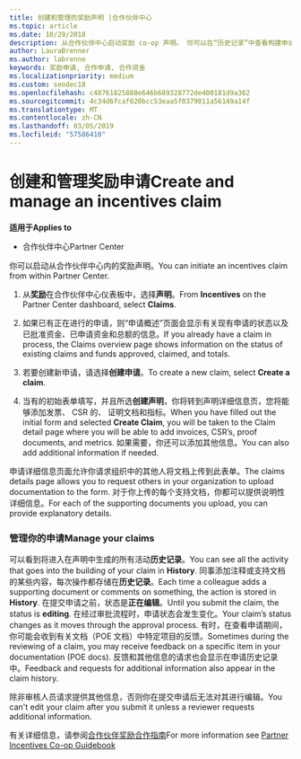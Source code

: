 ```yaml
---
title: 创建和管理的奖励声明 |合作伙伴中心
ms.topic: article
ms.date: 10/29/2018
description: 从合作伙伴中心启动奖励 co-op 声明。 你可以在“历史记录”中查看构建申请所涉及的所有活动。
author: LauraBrenner
ms.author: labrenne
keywords: 奖励申请, 合作申请, 合作资金
ms.localizationpriority: medium
ms.custom: seodec18
ms.openlocfilehash: c48761825888e646b689328772de400181d9a362
ms.sourcegitcommit: 4c34d6fcaf020bcc53eaa5f0379011a56149a14f
ms.translationtype: MT
ms.contentlocale: zh-CN
ms.lasthandoff: 03/05/2019
ms.locfileid: "57586410"
---
```

# <a name="create-and-manage-an-incentives-claim"></a><span data-ttu-id="f51d2-105">创建和管理奖励申请</span><span class="sxs-lookup"><span data-stu-id="f51d2-105">Create and manage an incentives claim</span></span>

<span data-ttu-id="f51d2-106">**适用于**</span><span class="sxs-lookup"><span data-stu-id="f51d2-106">**Applies to**</span></span>
- <span data-ttu-id="f51d2-107">合作伙伴中心</span><span class="sxs-lookup"><span data-stu-id="f51d2-107">Partner Center</span></span>

<span data-ttu-id="f51d2-108">你可以启动从合作伙伴中心内的奖励声明。</span><span class="sxs-lookup"><span data-stu-id="f51d2-108">You can initiate an incentives claim from within Partner Center.</span></span> 

1. <span data-ttu-id="f51d2-109">从**奖励**在合作伙伴中心仪表板中，选择**声明**。</span><span class="sxs-lookup"><span data-stu-id="f51d2-109">From **Incentives** on the Partner Center dashboard, select **Claims**.</span></span>

2.  <span data-ttu-id="f51d2-110">如果已有正在进行的申请，则“申请概述”页面会显示有关现有申请的状态以及已批准资金、已申请资金和总额的信息。</span><span class="sxs-lookup"><span data-stu-id="f51d2-110">If you already have a claim in process, the Claims overview page shows information on the status of existing claims and funds approved, claimed, and totals.</span></span>

3.  <span data-ttu-id="f51d2-111">若要创建新申请，请选择**创建申请**。</span><span class="sxs-lookup"><span data-stu-id="f51d2-111">To create a new claim, select **Create a claim**.</span></span>

4.  <span data-ttu-id="f51d2-112">当有的初始表单填写，并且所选**创建声明**，你将转到声明详细信息页，您将能够添加发票、 CSR 的、 证明文档和指标。</span><span class="sxs-lookup"><span data-stu-id="f51d2-112">When you have filled out the initial form and selected **Create Claim**, you will be taken to the Claim detail page where you will be able to add invoices, CSR’s, proof documents, and metrics.</span></span> <span data-ttu-id="f51d2-113">如果需要，你还可以添加其他信息。</span><span class="sxs-lookup"><span data-stu-id="f51d2-113">You can also add additional information if needed.</span></span>

<span data-ttu-id="f51d2-114">申请详细信息页面允许你请求组织中的其他人将文档上传到此表单。</span><span class="sxs-lookup"><span data-stu-id="f51d2-114">The claims details page allows you to request others in your organization to upload documentation to the form.</span></span> <span data-ttu-id="f51d2-115">对于你上传的每个支持文档，你都可以提供说明性详细信息。</span><span class="sxs-lookup"><span data-stu-id="f51d2-115">For each of the supporting documents you upload, you can provide explanatory details.</span></span> 

### <a name="manage-your-claims"></a><span data-ttu-id="f51d2-116">管理你的申请</span><span class="sxs-lookup"><span data-stu-id="f51d2-116">Manage your claims</span></span>

<span data-ttu-id="f51d2-117">可以看到将进入在声明中生成的所有活动**历史记录**。</span><span class="sxs-lookup"><span data-stu-id="f51d2-117">You can see all the activity that goes into the building of your claim in **History**.</span></span> <span data-ttu-id="f51d2-118">同事添加注释或支持文档的某些内容，每次操作都存储在**历史记录**。</span><span class="sxs-lookup"><span data-stu-id="f51d2-118">Each time a colleague adds a supporting document or comments on something, the action is stored in **History**.</span></span> <span data-ttu-id="f51d2-119">在提交申请之前，状态是**正在编辑**。</span><span class="sxs-lookup"><span data-stu-id="f51d2-119">Until you submit the claim, the status is **editing**.</span></span> <span data-ttu-id="f51d2-120">在经过审批流程时，申请状态会发生变化。</span><span class="sxs-lookup"><span data-stu-id="f51d2-120">Your claim’s status changes as it moves through the approval process.</span></span> <span data-ttu-id="f51d2-121">有时，在查看申请期间，你可能会收到有关文档（POE 文档）中特定项目的反馈。</span><span class="sxs-lookup"><span data-stu-id="f51d2-121">Sometimes during the reviewing of a claim, you may receive feedback on a specific item in your documentation (POE docs).</span></span> <span data-ttu-id="f51d2-122">反馈和其他信息的请求也会显示在申请历史记录中。</span><span class="sxs-lookup"><span data-stu-id="f51d2-122">Feedback and requests for additional information also appear in the claim history.</span></span> 

<span data-ttu-id="f51d2-123">除非审核人员请求提供其他信息，否则你在提交申请后无法对其进行编辑。</span><span class="sxs-lookup"><span data-stu-id="f51d2-123">You can't edit your claim after you submit it unless a reviewer requests additional information.</span></span>

<span data-ttu-id="f51d2-124">有关详细信息，请参阅[合作伙伴奖励合作指南](https://assets.microsoft.com/coop-guidebook.pdf)</span><span class="sxs-lookup"><span data-stu-id="f51d2-124">For more information see [Partner Incentives Co-op Guidebook](https://assets.microsoft.com/coop-guidebook.pdf)</span></span>
